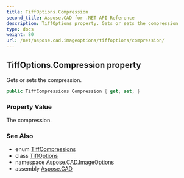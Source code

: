 ```yaml
---
title: TiffOptions.Compression
second_title: Aspose.CAD for .NET API Reference
description: TiffOptions property. Gets or sets the compression
type: docs
weight: 80
url: /net/aspose.cad.imageoptions/tiffoptions/compression/
---
```

## TiffOptions.Compression property

Gets or sets the compression.

```csharp
public TiffCompressions Compression { get; set; }
```

### Property Value

The compression.

### See Also

* enum [TiffCompressions](../../../aspose.cad.fileformats.tiff.enums/tiffcompressions/)
* class [TiffOptions](../)
* namespace [Aspose.CAD.ImageOptions](../../tiffoptions/)
* assembly [Aspose.CAD](../../../)


